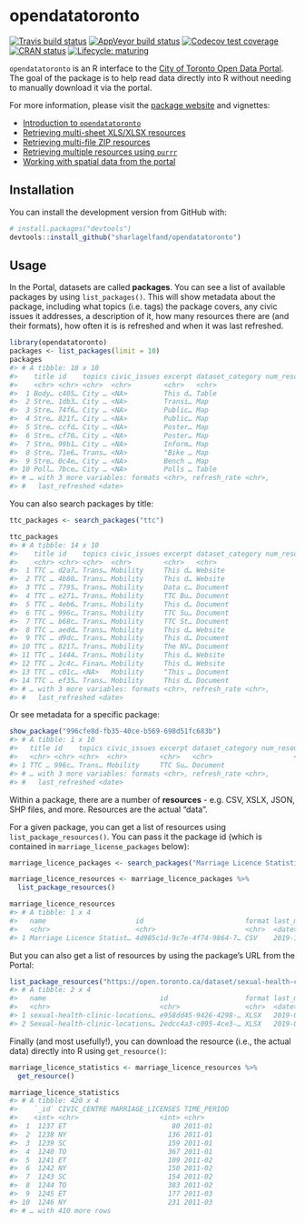 
<!-- README.md is generated from README.Rmd. Please edit that file -->

# opendatatoronto

<!-- badges: start -->

[![Travis build
status](https://travis-ci.org/sharlagelfand/opendatatoronto.svg?branch=master)](https://travis-ci.org/sharlagelfand/opendatatoronto)
[![AppVeyor build
status](https://ci.appveyor.com/api/projects/status/github/sharlagelfand/opendatatoronto?branch=master&svg=true)](https://ci.appveyor.com/project/sharlagelfand/opendatatoronto)
[![Codecov test
coverage](https://codecov.io/gh/sharlagelfand/opendatatoronto/branch/master/graph/badge.svg)](https://codecov.io/gh/sharlagelfand/opendatatoronto?branch=master)
[![CRAN
status](https://www.r-pkg.org/badges/version/opendatatoronto)](https://cran.r-project.org/package=opendatatoronto)
[![Lifecycle:
maturing](https://img.shields.io/badge/lifecycle-maturing-blue.svg)](https://www.tidyverse.org/lifecycle/#maturing)
<!-- badges: end -->

`opendatatoronto` is an R interface to the [City of Toronto Open Data
Portal](https://portal0.cf.opendata.inter.sandbox-toronto.ca/). The goal
of the package is to help read data directly into R without needing to
manually download it via the portal.

For more information, please visit the [package
website](https://sharlagelfand.github.io/opendatatoronto/) and
vignettes:

  - [Introduction to
    `opendatatoronto`](https://sharlagelfand.github.io/opendatatoronto/articles/opendatatoronto.html)
  - [Retrieving multi-sheet XLS/XLSX
    resources](https://sharlagelfand.github.io/opendatatoronto/articles/multisheet_resources.html)
  - [Retrieving multi-file ZIP
    resources](https://sharlagelfand.github.io/opendatatoronto/articles/multifile_zip_resources.html)
  - [Retrieving multiple resources using
    `purrr`](https://sharlagelfand.github.io/opendatatoronto/articles/multiple_resources_purrr.html)
  - [Working with spatial data from the
    portal](https://sharlagelfand.github.io/opendatatoronto/articles/spatial_data.html)

## Installation

You can install the development version from GitHub with:

``` r
# install.packages("devtools")
devtools::install_github("sharlagelfand/opendatatoronto")
```

## Usage

In the Portal, datasets are called **packages**. You can see a list of
available packages by using `list_packages()`. This will show metadata
about the package, including what topics (i.e. tags) the package covers,
any civic issues it addresses, a description of it, how many resources
there are (and their formats), how often it is is refreshed and when it
was last refreshed.

``` r
library(opendatatoronto)
packages <- list_packages(limit = 10)
packages
#> # A tibble: 10 x 10
#>    title id    topics civic_issues excerpt dataset_category num_resources
#>    <chr> <chr> <chr>  <chr>        <chr>   <chr>                    <int>
#>  1 Body… c405… City … <NA>         This d… Table                        2
#>  2 Stre… 1db3… City … <NA>         Transi… Map                          1
#>  3 Stre… 74f6… City … <NA>         Public… Map                          1
#>  4 Stre… 821f… City … <NA>         Public… Map                          1
#>  5 Stre… ccfd… City … <NA>         Poster… Map                          1
#>  6 Stre… cf70… City … <NA>         Poster… Map                          1
#>  7 Stre… 99b1… City … <NA>         Inform… Map                          1
#>  8 Stre… 71e6… Trans… <NA>         "Bike … Map                          1
#>  9 Stre… 0c4e… City … <NA>         Bench … Map                          1
#> 10 Poll… 7bce… City … <NA>         Polls … Table                        2
#> # … with 3 more variables: formats <chr>, refresh_rate <chr>,
#> #   last_refreshed <date>
```

You can also search packages by title:

``` r
ttc_packages <- search_packages("ttc")

ttc_packages
#> # A tibble: 14 x 10
#>    title id    topics civic_issues excerpt dataset_category num_resources
#>    <chr> <chr> <chr>  <chr>        <chr>   <chr>                    <int>
#>  1 TTC … d2a7… Trans… Mobility     This d… Website                      2
#>  2 TTC … 4b80… Trans… Mobility     This d… Website                      2
#>  3 TTC … 7795… Trans… Mobility     Data c… Document                     1
#>  4 TTC … e271… Trans… Mobility     TTC Bu… Document                     7
#>  5 TTC … 4eb6… Trans… Mobility     This d… Document                     5
#>  6 TTC … 996c… Trans… Mobility     TTC Su… Document                    32
#>  7 TTC … b68c… Trans… Mobility     TTC St… Document                     7
#>  8 TTC … aedd… Trans… Mobility     This d… Website                      2
#>  9 TTC … d9dc… Trans… Mobility     This d… Document                     1
#> 10 TTC … 8217… Trans… Mobility     The NV… Document                     1
#> 11 TTC … 1444… Trans… Mobility     This d… Website                      2
#> 12 TTC … 2c4c… Finan… Mobility     This d… Website                      2
#> 13 TTC … c01c… <NA>   Mobility     "This … Document                     1
#> 14 TTC … ef35… Trans… Mobility     This d… Document                     1
#> # … with 3 more variables: formats <chr>, refresh_rate <chr>,
#> #   last_refreshed <date>
```

Or see metadata for a specific package:

``` r
show_package("996cfe8d-fb35-40ce-b569-698d51fc683b")
#> # A tibble: 1 x 10
#>   title id    topics civic_issues excerpt dataset_category num_resources
#>   <chr> <chr> <chr>  <chr>        <chr>   <chr>                    <int>
#> 1 TTC … 996c… Trans… Mobility     TTC Su… Document                    32
#> # … with 3 more variables: formats <chr>, refresh_rate <chr>,
#> #   last_refreshed <date>
```

Within a package, there are a number of **resources** - e.g. CSV, XSLX,
JSON, SHP files, and more. Resources are the actual “data”.

For a given package, you can get a list of resources using
`list_package_resources()`. You can pass it the package id (which is
contained in `marriage_license_packages`
below):

``` r
marriage_licence_packages <- search_packages("Marriage Licence Statistics")

marriage_licence_resources <- marriage_licence_packages %>%
  list_package_resources()

marriage_licence_resources
#> # A tibble: 1 x 4
#>   name                      id                         format last_modified
#>   <chr>                     <chr>                      <chr>  <date>       
#> 1 Marriage Licence Statist… 4d985c1d-9c7e-4f74-9864-7… CSV    2019-10-01
```

But you can also get a list of resources by using the package’s URL from
the
Portal:

``` r
list_package_resources("https://open.toronto.ca/dataset/sexual-health-clinic-locations-hours-and-services/")
#> # A tibble: 2 x 4
#>   name                            id                   format last_modified
#>   <chr>                           <chr>                <chr>  <date>       
#> 1 sexual-health-clinic-locations… e958dd45-9426-4298-… XLSX   2019-08-15   
#> 2 Sexual-health-clinic-locations… 2edcc4a3-c095-4ce3-… XLSX   2019-08-15
```

Finally (and most usefully\!), you can download the resource (i.e., the
actual data) directly into R using `get_resource()`:

``` r
marriage_licence_statistics <- marriage_licence_resources %>%
  get_resource()

marriage_licence_statistics
#> # A tibble: 420 x 4
#>    `_id` CIVIC_CENTRE MARRIAGE_LICENSES TIME_PERIOD
#>    <int> <chr>                    <int> <chr>      
#>  1  1237 ET                          80 2011-01    
#>  2  1238 NY                         136 2011-01    
#>  3  1239 SC                         159 2011-01    
#>  4  1240 TO                         367 2011-01    
#>  5  1241 ET                         109 2011-02    
#>  6  1242 NY                         150 2011-02    
#>  7  1243 SC                         154 2011-02    
#>  8  1244 TO                         383 2011-02    
#>  9  1245 ET                         177 2011-03    
#> 10  1246 NY                         231 2011-03    
#> # … with 410 more rows
```
